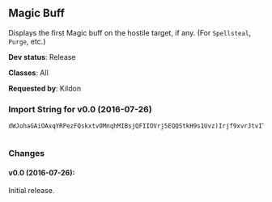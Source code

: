 ## Magic Buff

Displays the first Magic buff on the hostile target, if any. (For `Spellsteal`,
`Purge`, etc.)

**Dev status**: Release

**Classes**: All

**Requested by**: Kildon

### Import String for v0.0 (2016-07-26)

    dWJohaGAiOAxqYRPezFQskxtvOMnqhMIBsjQFIIOVrj5EQQStkH9s1Uvz)Irjf9xvrJtvITbbUSKbRmCkLdcroLu4yQsDovbwikklvvilwvswoOhQkP6PiTmiQNdvtecIPsutgW0jnmI0vrr4zOO66i2ieu(mKAZqz7uQ(ieKMfkmnuK(oe6Xs1IiIgTQY4vv1jvf0TOK60eopryLsPBJs)gv7VDzNc4Yo10vb)WDzNkoH6YoTtWvoRtb5Ddygsz)YmeO5zD2tliVBaZGfgSW)E4Pf0Ubm7xMuusFCAb5DdygObxFuHbl8VSFzw)Gh8G0cY7gWm8pobeG(XrmTG8Ubm74iM20cY7gWmmY1vb)YGfgSW)A2iTzzzzcSSJRzmXj0x3CiPQPBPMsAd0irbLKrMKQbIUujBKPF1LblLaVS6asBwwwgghMjY(L9Mr2JLMbWtBwwwwwwwgiVBaZodBXi7jJmT(ReyXiRZjNYidOEfbdtwcBfJmac0Oc(XiR(BtanQGFYc2k7xgtCcLzemSMsQgi6sLKrMOrAZYYYYYYYeyzhxZodBLPF1L9kyzSuwDaPnllllllltGLbuVIGHjlHTk73VmjTSbTOlzM(vxAZYYYYYYYYYYYqc1zylgziHsR)kbwmYqcvNtoLrgsOaiqJk4hJmKqv)TjGgvWpzbBL9l7mSfJmT(ReyXiRZjNYidGanQGFmYQ)2eqJk4NSGTsBwwwwwwwwwwwgSuc8YuiPsBwwwwwwwwDaPnlllRoG0whqAtlg56QGFziHsHc0OlyZgPnlll74iM9ldHwQSGTA2iTzzzzcSSJJyM1zGgC9rfgSW)YETmyHbl8VhEAbTBaZ0V6sBwwwwwwwg(hNacq)4iM9ldwyWc)RzJ0MLLLLLLLbAW1hvyWc)l7x2XrmTzzzz1bK2SSSmyPe4LH)XjGa0poIPToaNcWF2j4kN1zMRU6utxf2lzOan6cAzoq5wy9BPoTZ5GaCepNzofOW7ofjypZUuusZqw6BeyTuRSgze4uabocNCDvyVCQbe0PFLa9N6wW0xCQaWPw2Gw0ZygbdZPItOp7CwBGLwaUfVDki3a4YofqGHj6eqvcx2PSeqv4YU6QtXmDvWpx2PSeqv4YU6QtTz3MAaRtDzNYsavHl7QRofA6Ll7uwcOkCzxD1Pqoy5YoLLaQcx2vxDQAaRtDzNYsavHl7QRU60JWkdfOrxqC3I3ofwOf8twcBLtfD(5ufkqJUGUSt7Fv3soLydWOLt7eCLZ6umY1vb)A2idwkbEzgc08So7OuOan6c2SrwDaoTtWvolcHanQGFofJCDvWVMnYGLsGxMHanpRZokac0Oc(XiZqGMN1zhv93MaAub)KfSvwDaoTtWvo7d78ZPyKRRc(1SrgSuc8YmeO5zD2rP1FLaRS6aCANGRCwlmSLtXixxf8RzJmyPe4LziqZZ6SJ6mSvwDaoTtWvolvnDlH7umY1vb)A2idwkbEzgc08So7O6CYPz1b40obx5SY1FLalN60obx5Sp)eaLtvbBb40obx5SpvjSvofxnkb3PQe2kN2j4kN1vNsofkqJUGUSt7eCLZ6umY1vb)A2idwkbEzkKuz1b4QtruaOFUfm9fN(NjXWWl1TWAPOKkv6BKrwQvsz(BKFStLGjXWWl1rywjL5i4fREXQ3iBfZzocS6fhZAMIaxDkRtbCkUtrgfYOKI6fNA3T4ntr(TRUd
     

### Changes

#### v0.0 (2016-07-26):

Initial release.
